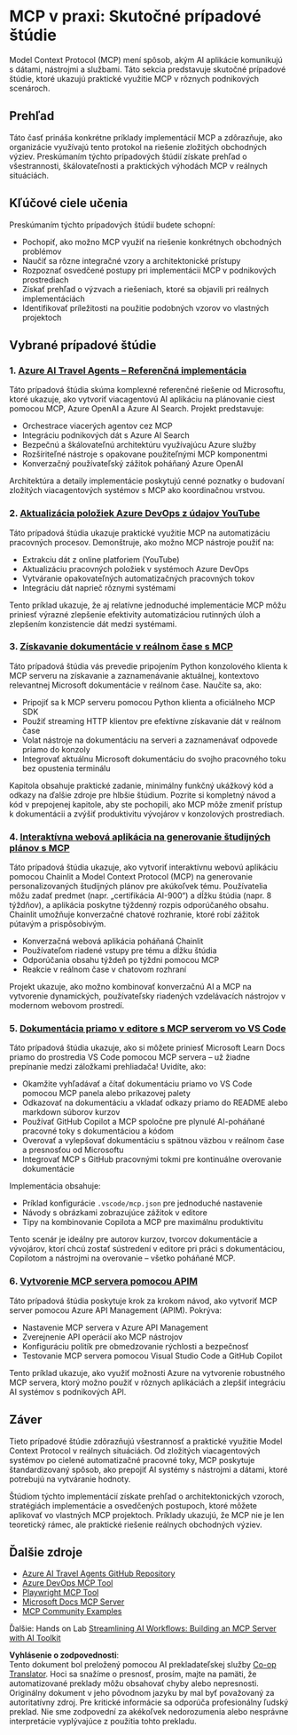 <!--
CO_OP_TRANSLATOR_METADATA:
{
  "original_hash": "873741da08dd6537858d5e14c3a386e1",
  "translation_date": "2025-07-14T05:50:41+00:00",
  "source_file": "09-CaseStudy/README.md",
  "language_code": "sk"
}
-->
# MCP v praxi: Skutočné prípadové štúdie

Model Context Protocol (MCP) mení spôsob, akým AI aplikácie komunikujú s dátami, nástrojmi a službami. Táto sekcia predstavuje skutočné prípadové štúdie, ktoré ukazujú praktické využitie MCP v rôznych podnikových scenároch.

## Prehľad

Táto časť prináša konkrétne príklady implementácií MCP a zdôrazňuje, ako organizácie využívajú tento protokol na riešenie zložitých obchodných výziev. Preskúmaním týchto prípadových štúdií získate prehľad o všestrannosti, škálovateľnosti a praktických výhodách MCP v reálnych situáciách.

## Kľúčové ciele učenia

Preskúmaním týchto prípadových štúdií budete schopní:

- Pochopiť, ako možno MCP využiť na riešenie konkrétnych obchodných problémov
- Naučiť sa rôzne integračné vzory a architektonické prístupy
- Rozpoznať osvedčené postupy pri implementácii MCP v podnikových prostrediach
- Získať prehľad o výzvach a riešeniach, ktoré sa objavili pri reálnych implementáciách
- Identifikovať príležitosti na použitie podobných vzorov vo vlastných projektoch

## Vybrané prípadové štúdie

### 1. [Azure AI Travel Agents – Referenčná implementácia](./travelagentsample.md)

Táto prípadová štúdia skúma komplexné referenčné riešenie od Microsoftu, ktoré ukazuje, ako vytvoriť viacagentovú AI aplikáciu na plánovanie ciest pomocou MCP, Azure OpenAI a Azure AI Search. Projekt predstavuje:

- Orchestrace viacerých agentov cez MCP
- Integráciu podnikových dát s Azure AI Search
- Bezpečnú a škálovateľnú architektúru využívajúcu Azure služby
- Rozšíriteľné nástroje s opakovane použiteľnými MCP komponentmi
- Konverzačný používateľský zážitok poháňaný Azure OpenAI

Architektúra a detaily implementácie poskytujú cenné poznatky o budovaní zložitých viacagentových systémov s MCP ako koordinačnou vrstvou.

### 2. [Aktualizácia položiek Azure DevOps z údajov YouTube](./UpdateADOItemsFromYT.md)

Táto prípadová štúdia ukazuje praktické využitie MCP na automatizáciu pracovných procesov. Demonštruje, ako možno MCP nástroje použiť na:

- Extrakciu dát z online platforiem (YouTube)
- Aktualizáciu pracovných položiek v systémoch Azure DevOps
- Vytváranie opakovateľných automatizačných pracovných tokov
- Integráciu dát naprieč rôznymi systémami

Tento príklad ukazuje, že aj relatívne jednoduché implementácie MCP môžu priniesť výrazné zlepšenie efektivity automatizáciou rutinných úloh a zlepšením konzistencie dát medzi systémami.

### 3. [Získavanie dokumentácie v reálnom čase s MCP](./docs-mcp/README.md)

Táto prípadová štúdia vás prevedie pripojením Python konzolového klienta k MCP serveru na získavanie a zaznamenávanie aktuálnej, kontextovo relevantnej Microsoft dokumentácie v reálnom čase. Naučíte sa, ako:

- Pripojiť sa k MCP serveru pomocou Python klienta a oficiálneho MCP SDK
- Použiť streaming HTTP klientov pre efektívne získavanie dát v reálnom čase
- Volat nástroje na dokumentáciu na serveri a zaznamenávať odpovede priamo do konzoly
- Integrovať aktuálnu Microsoft dokumentáciu do svojho pracovného toku bez opustenia terminálu

Kapitola obsahuje praktické zadanie, minimálny funkčný ukážkový kód a odkazy na ďalšie zdroje pre hlbšie štúdium. Pozrite si kompletný návod a kód v prepojenej kapitole, aby ste pochopili, ako MCP môže zmeniť prístup k dokumentácii a zvýšiť produktivitu vývojárov v konzolových prostrediach.

### 4. [Interaktívna webová aplikácia na generovanie študijných plánov s MCP](./docs-mcp/README.md)

Táto prípadová štúdia ukazuje, ako vytvoriť interaktívnu webovú aplikáciu pomocou Chainlit a Model Context Protocol (MCP) na generovanie personalizovaných študijných plánov pre akúkoľvek tému. Používatelia môžu zadať predmet (napr. „certifikácia AI-900“) a dĺžku štúdia (napr. 8 týždňov), a aplikácia poskytne týždenný rozpis odporúčaného obsahu. Chainlit umožňuje konverzačné chatové rozhranie, ktoré robí zážitok pútavým a prispôsobivým.

- Konverzačná webová aplikácia poháňaná Chainlit
- Používateľom riadené vstupy pre tému a dĺžku štúdia
- Odporúčania obsahu týždeň po týždni pomocou MCP
- Reakcie v reálnom čase v chatovom rozhraní

Projekt ukazuje, ako možno kombinovať konverzačnú AI a MCP na vytvorenie dynamických, používateľsky riadených vzdelávacích nástrojov v modernom webovom prostredí.

### 5. [Dokumentácia priamo v editore s MCP serverom vo VS Code](./docs-mcp/README.md)

Táto prípadová štúdia ukazuje, ako si môžete priniesť Microsoft Learn Docs priamo do prostredia VS Code pomocou MCP servera – už žiadne prepínanie medzi záložkami prehliadača! Uvidíte, ako:

- Okamžite vyhľadávať a čítať dokumentáciu priamo vo VS Code pomocou MCP panela alebo príkazovej palety
- Odkazovať na dokumentáciu a vkladať odkazy priamo do README alebo markdown súborov kurzov
- Používať GitHub Copilot a MCP spoločne pre plynulé AI-poháňané pracovné toky s dokumentáciou a kódom
- Overovať a vylepšovať dokumentáciu s spätnou väzbou v reálnom čase a presnosťou od Microsoftu
- Integrovať MCP s GitHub pracovnými tokmi pre kontinuálne overovanie dokumentácie

Implementácia obsahuje:
- Príklad konfigurácie `.vscode/mcp.json` pre jednoduché nastavenie
- Návody s obrázkami zobrazujúce zážitok v editore
- Tipy na kombinovanie Copilota a MCP pre maximálnu produktivitu

Tento scenár je ideálny pre autorov kurzov, tvorcov dokumentácie a vývojárov, ktorí chcú zostať sústredení v editore pri práci s dokumentáciou, Copilotom a nástrojmi na overovanie – všetko poháňané MCP.

### 6. [Vytvorenie MCP servera pomocou APIM](./apimsample.md)

Táto prípadová štúdia poskytuje krok za krokom návod, ako vytvoriť MCP server pomocou Azure API Management (APIM). Pokrýva:

- Nastavenie MCP servera v Azure API Management
- Zverejnenie API operácií ako MCP nástrojov
- Konfiguráciu politík pre obmedzovanie rýchlosti a bezpečnosť
- Testovanie MCP servera pomocou Visual Studio Code a GitHub Copilot

Tento príklad ukazuje, ako využiť možnosti Azure na vytvorenie robustného MCP servera, ktorý možno použiť v rôznych aplikáciách a zlepšiť integráciu AI systémov s podnikových API.

## Záver

Tieto prípadové štúdie zdôrazňujú všestrannosť a praktické využitie Model Context Protocol v reálnych situáciách. Od zložitých viacagentových systémov po cielené automatizačné pracovné toky, MCP poskytuje štandardizovaný spôsob, ako prepojiť AI systémy s nástrojmi a dátami, ktoré potrebujú na vytváranie hodnoty.

Štúdiom týchto implementácií získate prehľad o architektonických vzoroch, stratégiách implementácie a osvedčených postupoch, ktoré môžete aplikovať vo vlastných MCP projektoch. Príklady ukazujú, že MCP nie je len teoretický rámec, ale praktické riešenie reálnych obchodných výziev.

## Ďalšie zdroje

- [Azure AI Travel Agents GitHub Repository](https://github.com/Azure-Samples/azure-ai-travel-agents)
- [Azure DevOps MCP Tool](https://github.com/microsoft/azure-devops-mcp)
- [Playwright MCP Tool](https://github.com/microsoft/playwright-mcp)
- [Microsoft Docs MCP Server](https://github.com/MicrosoftDocs/mcp)
- [MCP Community Examples](https://github.com/microsoft/mcp)

Ďalšie: Hands on Lab [Streamlining AI Workflows: Building an MCP Server with AI Toolkit](../10-StreamliningAIWorkflowsBuildingAnMCPServerWithAIToolkit/README.md)

**Vyhlásenie o zodpovednosti**:  
Tento dokument bol preložený pomocou AI prekladateľskej služby [Co-op Translator](https://github.com/Azure/co-op-translator). Hoci sa snažíme o presnosť, prosím, majte na pamäti, že automatizované preklady môžu obsahovať chyby alebo nepresnosti. Originálny dokument v jeho pôvodnom jazyku by mal byť považovaný za autoritatívny zdroj. Pre kritické informácie sa odporúča profesionálny ľudský preklad. Nie sme zodpovední za akékoľvek nedorozumenia alebo nesprávne interpretácie vyplývajúce z použitia tohto prekladu.